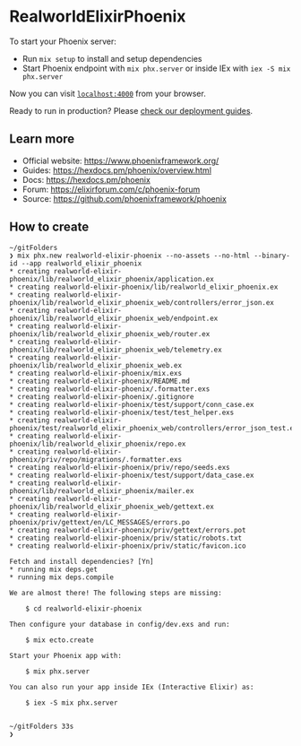 # RealworldElixirPhoenix

To start your Phoenix server:

- Run `mix setup` to install and setup dependencies
- Start Phoenix endpoint with `mix phx.server` or inside IEx with `iex -S mix phx.server`

Now you can visit [`localhost:4000`](http://localhost:4000) from your browser.

Ready to run in production? Please [check our deployment guides](https://hexdocs.pm/phoenix/deployment.html).

## Learn more

- Official website: https://www.phoenixframework.org/
- Guides: https://hexdocs.pm/phoenix/overview.html
- Docs: https://hexdocs.pm/phoenix
- Forum: https://elixirforum.com/c/phoenix-forum
- Source: https://github.com/phoenixframework/phoenix

## How to create

```shell
~/gitFolders
❯ mix phx.new realworld-elixir-phoenix --no-assets --no-html --binary-id --app realworld_elixir_phoenix
* creating realworld-elixir-phoenix/lib/realworld_elixir_phoenix/application.ex
* creating realworld-elixir-phoenix/lib/realworld_elixir_phoenix.ex
* creating realworld-elixir-phoenix/lib/realworld_elixir_phoenix_web/controllers/error_json.ex
* creating realworld-elixir-phoenix/lib/realworld_elixir_phoenix_web/endpoint.ex
* creating realworld-elixir-phoenix/lib/realworld_elixir_phoenix_web/router.ex
* creating realworld-elixir-phoenix/lib/realworld_elixir_phoenix_web/telemetry.ex
* creating realworld-elixir-phoenix/lib/realworld_elixir_phoenix_web.ex
* creating realworld-elixir-phoenix/mix.exs
* creating realworld-elixir-phoenix/README.md
* creating realworld-elixir-phoenix/.formatter.exs
* creating realworld-elixir-phoenix/.gitignore
* creating realworld-elixir-phoenix/test/support/conn_case.ex
* creating realworld-elixir-phoenix/test/test_helper.exs
* creating realworld-elixir-phoenix/test/realworld_elixir_phoenix_web/controllers/error_json_test.exs
* creating realworld-elixir-phoenix/lib/realworld_elixir_phoenix/repo.ex
* creating realworld-elixir-phoenix/priv/repo/migrations/.formatter.exs
* creating realworld-elixir-phoenix/priv/repo/seeds.exs
* creating realworld-elixir-phoenix/test/support/data_case.ex
* creating realworld-elixir-phoenix/lib/realworld_elixir_phoenix/mailer.ex
* creating realworld-elixir-phoenix/lib/realworld_elixir_phoenix_web/gettext.ex
* creating realworld-elixir-phoenix/priv/gettext/en/LC_MESSAGES/errors.po
* creating realworld-elixir-phoenix/priv/gettext/errors.pot
* creating realworld-elixir-phoenix/priv/static/robots.txt
* creating realworld-elixir-phoenix/priv/static/favicon.ico

Fetch and install dependencies? [Yn]
* running mix deps.get
* running mix deps.compile

We are almost there! The following steps are missing:

    $ cd realworld-elixir-phoenix

Then configure your database in config/dev.exs and run:

    $ mix ecto.create

Start your Phoenix app with:

    $ mix phx.server

You can also run your app inside IEx (Interactive Elixir) as:

    $ iex -S mix phx.server


~/gitFolders 33s
❯

```
